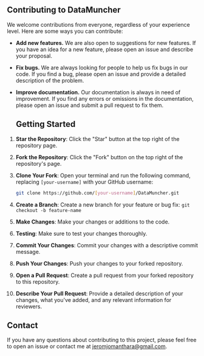 ## Contributing to DataMuncher

We welcome contributions from everyone, regardless of your experience level. Here are some ways you can contribute:

* **Add new features.** We are also open to suggestions for new features. If you have an idea for a new feature, please open an issue and describe your proposal.
* **Fix bugs.** We are always looking for people to help us fix bugs in our code. If you find a bug, please open an issue and provide a detailed description of the problem.
* **Improve documentation.** Our documentation is always in need of improvement. If you find any errors or omissions in the documentation, please open an issue and submit a pull request to fix them.


   ## Getting Started
  
1. **Star the Repository**: Click the "Star" button at the top right of the repository page.
2. **Fork the Repository**: Click the "Fork" button on the top right of the repository's page.
3. **Clone Your Fork**: Open your terminal and run the following command, replacing `[your-username]` with your GitHub username:

   ```bash
   git clone https://github.com/[your-username]/DataMuncher.git
4. **Create a Branch**: Create a new branch for your feature or bug fix: `git checkout -b feature-name`
5. **Make Changes**: Make your changes or additions to the code.
6. **Testing**: Make sure to test your changes thoroughly.
7. **Commit Your Changes**: Commit your changes with a descriptive commit message.
8. **Push Your Changes**: Push your changes to your forked repository.
9. **Open a Pull Request**: Create a pull request from your forked repository to this repository.
10. **Describe Your Pull Request**: Provide a detailed description of your changes, what you've added, and any relevant information for reviewers.


## Contact

If you have any questions about contributing to this project, please feel free to open an issue or contact me at jeromjomanthara@gmail.com.
